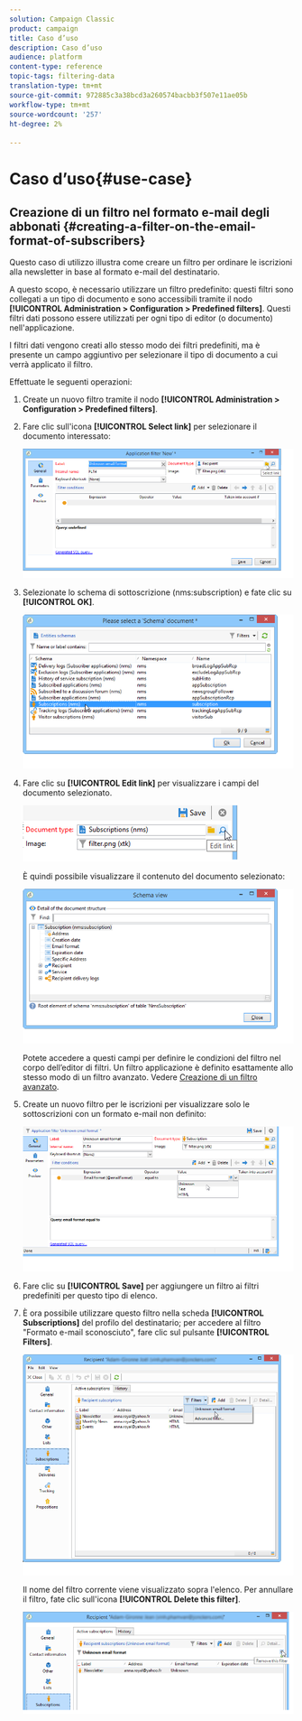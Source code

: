 ```yaml
---
solution: Campaign Classic
product: campaign
title: Caso d’uso
description: Caso d’uso
audience: platform
content-type: reference
topic-tags: filtering-data
translation-type: tm+mt
source-git-commit: 972885c3a38bcd3a260574bacbb3f507e11ae05b
workflow-type: tm+mt
source-wordcount: '257'
ht-degree: 2%

---
```



# Caso d’uso{#use-case}

## Creazione di un filtro nel formato e-mail degli abbonati {#creating-a-filter-on-the-email-format-of-subscribers}

Questo caso di utilizzo illustra come creare un filtro per ordinare le iscrizioni alla newsletter in base al formato e-mail del destinatario.

A questo scopo, è necessario utilizzare un filtro predefinito: questi filtri sono collegati a un tipo di documento e sono accessibili tramite il nodo **[!UICONTROL Administration > Configuration > Predefined filters]**. Questi filtri dati possono essere utilizzati per ogni tipo di editor (o documento) nell&#39;applicazione.

I filtri dati vengono creati allo stesso modo dei filtri predefiniti, ma è presente un campo aggiuntivo per selezionare il tipo di documento a cui verrà applicato il filtro.

Effettuate le seguenti operazioni:

1. Create un nuovo filtro tramite il nodo **[!UICONTROL Administration > Configuration > Predefined filters]**.
1. Fare clic sull&#39;icona **[!UICONTROL Select link]** per selezionare il documento interessato:

   ![](assets/s_ncs_user_filter_choose_schema.png)

1. Selezionate lo schema di sottoscrizione (nms:subscription) e fate clic su **[!UICONTROL OK]**.

   ![](assets/s_ncs_user_filter_select_schema.png)

1. Fare clic su **[!UICONTROL Edit link]** per visualizzare i campi del documento selezionato.

   ![](assets/s_ncs_user_filter_edit_schema.png)

   È quindi possibile visualizzare il contenuto del documento selezionato:

   ![](assets/s_ncs_user_filter_view_schema.png)

   Potete accedere a questi campi per definire le condizioni del filtro nel corpo dell’editor di filtri. Un filtro applicazione è definito esattamente allo stesso modo di un filtro avanzato. Vedere [Creazione di un filtro avanzato](../../platform/using/creating-filters.md#creating-an-advanced-filter).

1. Create un nuovo filtro per le iscrizioni per visualizzare solo le sottoscrizioni con un formato e-mail non definito:

   ![](assets/s_ncs_user_filter_parameters.png)

1. Fare clic su **[!UICONTROL Save]** per aggiungere un filtro ai filtri predefiniti per questo tipo di elenco.
1. È ora possibile utilizzare questo filtro nella scheda **[!UICONTROL Subscriptions]** del profilo del destinatario; per accedere al filtro &quot;Formato e-mail sconosciuto&quot;, fare clic sul pulsante **[!UICONTROL Filters]**.

   ![](assets/s_ncs_user_filter_on_events.png)

   Il nome del filtro corrente viene visualizzato sopra l&#39;elenco. Per annullare il filtro, fate clic sull&#39;icona **[!UICONTROL Delete this filter]**.

   ![](assets/s_ncs_user_filter_on_subscriptions.png)

